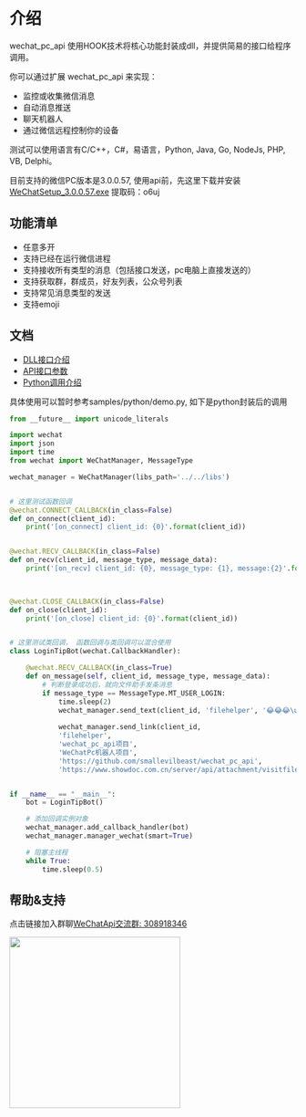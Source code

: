 介绍
=============================
wechat_pc_api 使用HOOK技术将核心功能封装成dll，并提供简易的接口给程序调用。

你可以通过扩展 wechat_pc_api 来实现：

* 监控或收集微信消息
* 自动消息推送
* 聊天机器人
* 通过微信远程控制你的设备

测试可以使用语言有C/C++，C#，易语言，Python, Java, Go, NodeJs, PHP, VB, Delphi。

目前支持的微信PC版本是3.0.0.57, 使用api前，先这里下载并安装[WeChatSetup_3.0.0.57.exe](https://pan.baidu.com/s/1uQ9sAmHNFms6Ep-RY_WkQQ)  提取码：o6uj


功能清单
-----------------------------------
- 任意多开
- 支持已经在运行微信进程
- 支持接收所有类型的消息（包括接口发送，pc电脑上直接发送的）
- 支持获取群，群成员，好友列表，公众号列表
- 支持常见消息类型的发送
- 支持emoji
 

文档
----------------------------
- [DLL接口介绍](doc/dll.md)
- [API接口参数](https://www.showdoc.com.cn/579570325733136)
- [Python调用介绍](doc/python.md)


具体使用可以暂时参考samples/python/demo.py, 如下是python封装后的调用

```python
from __future__ import unicode_literals

import wechat
import json
import time
from wechat import WeChatManager, MessageType

wechat_manager = WeChatManager(libs_path='../../libs')


# 这里测试函数回调
@wechat.CONNECT_CALLBACK(in_class=False)
def on_connect(client_id):
    print('[on_connect] client_id: {0}'.format(client_id))


@wechat.RECV_CALLBACK(in_class=False)
def on_recv(client_id, message_type, message_data):
    print('[on_recv] client_id: {0}, message_type: {1}, message:{2}'.format(client_id,
                                                                            message_type, json.dumps(message_data)))


@wechat.CLOSE_CALLBACK(in_class=False)
def on_close(client_id):
    print('[on_close] client_id: {0}'.format(client_id))


# 这里测试类回调， 函数回调与类回调可以混合使用
class LoginTipBot(wechat.CallbackHandler):

    @wechat.RECV_CALLBACK(in_class=True)
    def on_message(self, client_id, message_type, message_data):
        # 判断登录成功后，就向文件助手发条消息
        if message_type == MessageType.MT_USER_LOGIN:
            time.sleep(2)
            wechat_manager.send_text(client_id, 'filehelper', '😂😂😂\uE052该消息通过wechat_pc_api项目接口发送')
            
            wechat_manager.send_link(client_id, 
            'filehelper', 
            'wechat_pc_api项目', 
            'WeChatPc机器人项目', 
            'https://github.com/smallevilbeast/wechat_pc_api', 
            'https://www.showdoc.com.cn/server/api/attachment/visitfile/sign/0203e82433363e5ff9c6aa88aa9f1bbe?showdoc=.jpg)')


if __name__ == "__main__":
    bot = LoginTipBot()

    # 添加回调实例对象
    wechat_manager.add_callback_handler(bot)
    wechat_manager.manager_wechat(smart=True)

    # 阻塞主线程
    while True:
        time.sleep(0.5)
```


帮助&支持
-------------------------
点击链接加入群聊[WeChatApi交流群: 308918346](https://jq.qq.com/?_wv=1027&k=EfM5FKpY)

<img src="./doc/qqgroup.jpg" height="300" />
